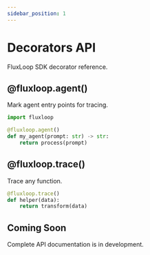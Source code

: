 ```yaml
---
sidebar_position: 1
---
```


# Decorators API

FluxLoop SDK decorator reference.

## @fluxloop.agent()

Mark agent entry points for tracing.

```python
import fluxloop

@fluxloop.agent()
def my_agent(prompt: str) -> str:
    return process(prompt)
```

## @fluxloop.trace()

Trace any function.

```python
@fluxloop.trace()
def helper(data):
    return transform(data)
```

## Coming Soon

Complete API documentation is in development.
